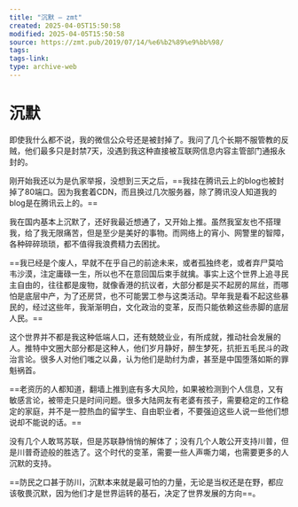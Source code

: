 ```yaml
---
title: "沉默 – zmt"
created: 2025-04-05T15:50:58
modified: 2025-04-05T15:50:58
source: https://zmt.pub/2019/07/14/%e6%b2%89%e9%bb%98/
tags:
tags-link:
type: archive-web
---
```


# 沉默

即使我什么都不说，我的微信公众号还是被封掉了。我问了几个长期不服管教的反贼，他们最多只是封禁7天，没遇到我这种直接被互联网信息内容主管部门通报永封的。  


刚开始我还以为是仇家举报，没想到三天之后，==我挂在腾讯云上的blog也被封掉了80端口。因为我套着CDN，而且换过几次服务器，除了腾讯没人知道我的blog是在腾讯云上的。==  


我在国内基本上沉默了，还好我最近想通了，又开始上推。虽然我室友也不搭理我，给了我无限痛苦，但是至少是美好的事物。而网络上的宵小、网警里的智障，各种碎碎琐琐，都不值得我浪费精力去困扰。  


==我已经是个废人，早就不在乎自己的前途未来，或者孤独终老，或者弃尸莫哈韦沙漠，注定庸碌一生，所以也不在意回国后束手就擒。事实上这个世界上追寻民主自由的，往往都是废物，就像香港的抗议者，大部分都是买不起房的屌丝，而哪怕是底层中产，为了还房贷，也不可能罢工参与这类活动。早年我是看不起这些暴民的，经过这些年，我渐渐明白，文化政治的变革，反而只能依赖这些赤脚的底层人民。==  


这个世界并不都是我这种低端人口，还有兢兢业业，有所成就，推动社会发展的人。推特中文圈大部分都是这种人，他们岁月静好，醉生梦死，抗拒五毛民斗的政治言论。很多人对他们嗤之以鼻，认为他们是助纣为虐，甚至是中国堕落如斯的罪魁祸首。  


==老资历的人都知道，翻墙上推到底有多大风险，如果被检测到个人信息，又有敏感言论，被带走只是时间问题。很多大陆网友有老婆有孩子，需要稳定的工作稳定的家庭，并不是一腔热血的留学生、自由职业者，不要强迫这些人说一些他们想说却不能说的话。==  


没有几个人敢骂苏联，但是苏联静悄悄的解体了；没有几个人敢公开支持川普，但是川普奇迹般的胜选了。这个时代的变革，需要一些人声嘶力竭，也需要更多的人沉默的支持。  


==防民之口甚于防川，沉默本来就是最可怕的力量，无论是当权还是在野，都应该敬畏沉默，因为他们才是世界运转的基石，决定了世界发展的方向==。  
